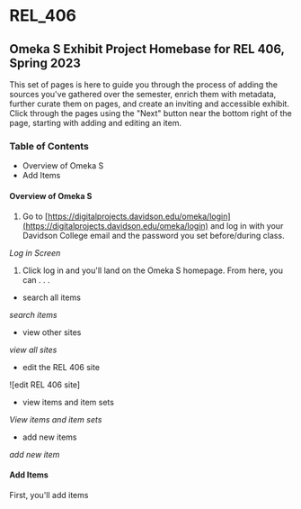 # REL\_406

## Omeka S Exhibit Project Homebase for REL 406, Spring 2023

This set of pages is here to guide you through the process of adding the sources you've gathered over the semester, enrich them with metadata, further curate them on pages, and create an inviting and accessible exhibit. Click through the pages using the "Next" button near the bottom right of the page, starting with adding and editing an item.

### Table of Contents

* Overview of Omeka S
* Add Items

#### Overview of Omeka S

1. Go to [https://digitalprojects.davidson.edu/omeka/login](https://digitalprojects.davidson.edu/omeka/login) and log in with your Davidson College email and the password you set before/during class.

_Log in Screen_

1. Click log in and you'll land on the Omeka S homepage. From here, you can . . .

* search all items

_search items_

* view other sites

_view all sites_

* edit the REL 406 site

!\[edit REL 406 site]

* view items and item sets

_View items and item sets_

* add new items

_add new item_

#### Add Items

First, you'll add items
